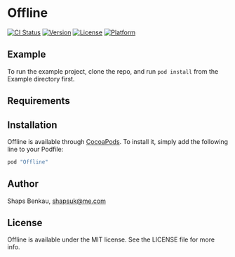 # Offline

[![CI Status](http://img.shields.io/travis/shaps80/Offline.svg?style=flat)](https://travis-ci.org/shaps80/Offline)
[![Version](https://img.shields.io/cocoapods/v/Offline.svg?style=flat)](http://cocoapods.org/pods/Offline)
[![License](https://img.shields.io/cocoapods/l/Offline.svg?style=flat)](http://cocoapods.org/pods/Offline)
[![Platform](https://img.shields.io/cocoapods/p/Offline.svg?style=flat)](http://cocoapods.org/pods/Offline)

## Example

To run the example project, clone the repo, and run `pod install` from the Example directory first.

## Requirements

## Installation

Offline is available through [CocoaPods](http://cocoapods.org). To install
it, simply add the following line to your Podfile:

```ruby
pod "Offline"
```

## Author

Shaps Benkau, shapsuk@me.com

## License

Offline is available under the MIT license. See the LICENSE file for more info.
